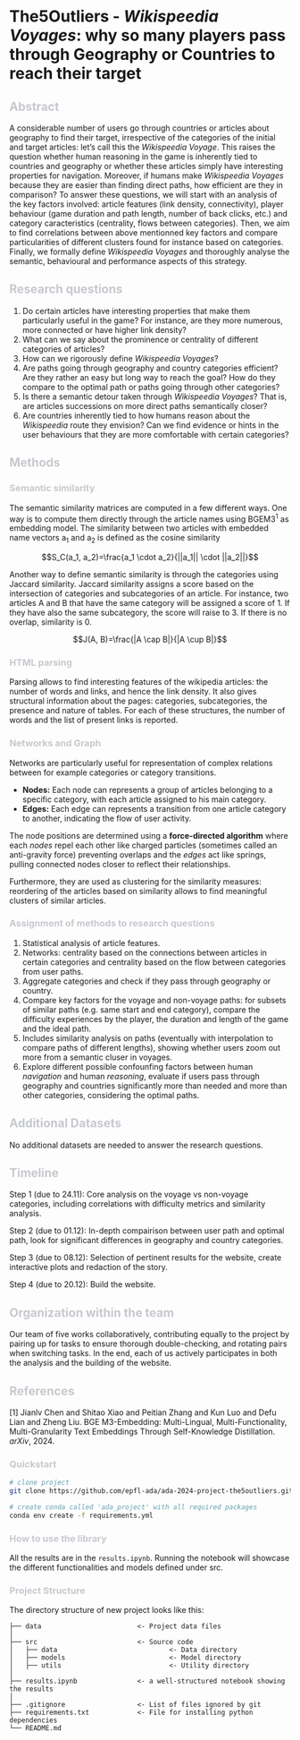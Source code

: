 # The5Outliers - *Wikispeedia Voyages*: why so many players pass through Geography or Countries to reach their target


<h2 style= "color: #c7c9cf"> Abstract </h2> 

A considerable number of users go through countries or articles about geography to find their target, irrespective of the categories of the initial and target articles: let’s call this the *Wikispeedia Voyage*. This raises the question whether human reasoning in the game is inherently tied to countries and geography or whether these articles simply have interesting properties for navigation. Moreover, if humans make *Wikispeedia Voyages* because they are easier than finding direct paths, how efficient are they in comparison? To answer these questions, we will start with an analysis of the key factors involved: article features (link density, connectivity), player behaviour (game duration and path length, number of back clicks, etc.) and category caracteristics (centrality, flows between categories). Then, we aim to find correlations between above mentionned key factors and compare particularities of different clusters found for instance based on categories. Finally, we formally define *Wikispeedia Voyages* and thoroughly analyse the semantic, behavioural and performance aspects of this strategy.



<h2 style= "color: #c7c9cf"> Research questions </h2> 

1. Do certain articles have interesting properties that make them particularly useful in the game? For instance, are they more numerous, more connected or have higher link density? 
2. What can we say about the prominence or centrality of different categories of articles?
3. How can we rigorously define *Wikispeedia Voyages*?
4. Are paths going through geography and country categories efficient? Are they rather an easy but long way to reach the goal? How do they compare to the optimal path or paths going through other categories? 
5. Is there a semantic detour taken through *Wikispeedia Voyages*? That is, are articles successions on more direct paths semantically closer? 
6. Are countries inherently tied to how humans reason about the *Wikispeedia* route they envision? Can we find evidence or hints in the user behaviours that they are more comfortable with certain categories? 

<h2 style= "color: #c7c9cf"> Methods </h2> 
<h3 style= "color: #c7c9cf"> Semantic similarity </h3>

The semantic similarity matrices are computed in a few different ways. One way is to compute them directly through the article names using BGEM3<sup>1</sup> as embedding model. The similarity between two articles with embedded name vectors a<sub>1</sub> and a<sub>2</sub> is defined as the cosine similarity 

$$S_C(a_1, a_2)=\frac{a_1 \cdot a_2}{||a_1|| \cdot ||a_2||}$$

Another way to define semantic similarity is through the categories using Jaccard similarity. Jaccard similarity assigns a score based on the intersection of categories and subcategories of an article. For instance, two articles A and B that have the same category will be assigned a score of 1. If they have also the same subcategory, the score will raise to 3. If there is no overlap, similarity is 0.

$$J(A, B)=\frac{|A \cap B|}{|A \cup B|}$$


<h3 style= "color: #c7c9cf"> HTML parsing </h3>
Parsing allows to find interesting features of the wikipedia articles: the number of words and links, and hence the link density. It also gives structural information about the pages: categories, subcategories, the presence and nature of tables. For each of these structures, the number of words and the list of present links is reported. 

<h3 style= "color: #c7c9cf"> Networks and Graph </h3>

Networks are particularly useful for representation of complex relations between for example categories or category transitions.

- **Nodes:** Each node can represents a group of articles belonging to a specific category, with each article assigned to his main category. 
- **Edges:** Each edge can represents a transition from one article category to another, indicating the flow of user activity.

The node positions are determined using a **force-directed algorithm** where each *nodes* repel each other like charged particles (sometimes called an anti-gravity force) preventing overlaps and the *edges* act like springs, pulling connected nodes closer to reflect their relationships.

Furthermore, they are used as clustering for the similarity measures: reordering of the articles based on similarity allows to find meaningful clusters of similar articles.

<h3 style= "color: #c7c9cf"> Assignment of methods to research questions </h3>

1. Statistical analysis of article features. 
2. Networks: centrality based on the connections between articles in certain categories and centrality based on the flow between categories from user paths.
3. Aggregate categories and check if they pass through geography or country.
4. Compare key factors for the voyage and non-voyage paths: for subsets of similar paths (e.g. same start and end category), compare the difficulty experiences by the player, the duration and length of the game and the ideal path. 
5. Includes similarity analysis on paths (eventually with interpolation to compare paths of different lengths), showing whether users zoom out more from a semantic cluser in voyages.
6. Explore different possible confounfing factors between human *navigation* and human *reasoning*, evaluate if users pass through geography and countries significantly more than needed and more than other categories, considering the optimal paths.


<h2 style= "color: #c7c9cf"> Additional Datasets </h2> 

No additional datasets are needed to answer the research questions.

<h2 style= "color: #c7c9cf"> Timeline </h2> 

Step 1 (due to 24.11): Core analysis on the voyage vs non-voyage categories, including correlations with difficulty metrics and similarity analysis.

Step 2 (due to 01.12): In-depth compairison between user path and optimal path, look for significant differences in geography and country categories.

Step 3 (due to 08.12): Selection of pertinent results for the website, create interactive plots and redaction of the story.

Step 4 (due to 20.12): Build the website.

<h2 style= "color: #c7c9cf"> Organization within the team </h2> 

Our team of five works collaboratively, contributing equally to the project by pairing up for tasks to ensure thorough double-checking, and rotating pairs when switching tasks. In the end, each of us actively participates in both the analysis and the building of the website.

<h2 style= "color: #c7c9cf"> References </h2> 
[1] Jianlv Chen and Shitao Xiao and Peitian Zhang and Kun Luo and Defu Lian and Zheng Liu. BGE M3-Embedding: Multi-Lingual, Multi-Functionality, Multi-Granularity Text Embeddings Through Self-Knowledge Distillation. <i>arXiv</i>, 2024.

<h3 style= "color: #c7c9cf"> Quickstart </h3> 

```bash
# clone project
git clone https://github.com/epfl-ada/ada-2024-project-the5outliers.git

# create conda called 'ada_project' with all required packages
conda env create -f requirements.yml
```



<h3 style= "color: #c7c9cf"> How to use the library </h3> 

All the results are in the ```results.ipynb```. Running the notebook will showcase the different functionalities and models defined under src.



<h3 style= "color: #c7c9cf"> Project Structure </h3> 

The directory structure of new project looks like this:

```
├── data                        <- Project data files
│
├── src                         <- Source code
│   ├── data                            <- Data directory
│   ├── models                          <- Model directory
│   ├── utils                           <- Utility directory
│
├── results.ipynb               <- a well-structured notebook showing the results
│
├── .gitignore                  <- List of files ignored by git
├── requirements.txt            <- File for installing python dependencies
└── README.md
```
